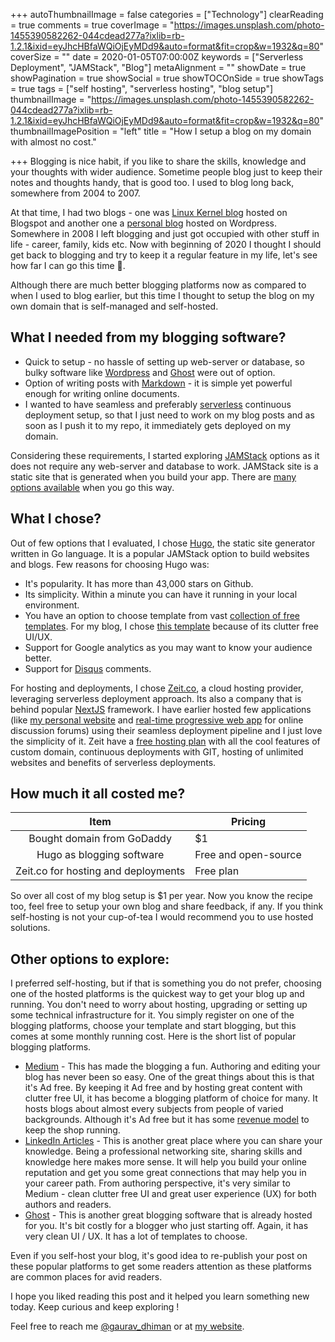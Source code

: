 +++
autoThumbnailImage = false
categories = ["Technology"]
clearReading = true
comments = true
coverImage = "https://images.unsplash.com/photo-1455390582262-044cdead277a?ixlib=rb-1.2.1&ixid=eyJhcHBfaWQiOjEyMDd9&auto=format&fit=crop&w=1932&q=80"
coverSize = ""
date = 2020-01-05T07:00:00Z
keywords = ["Serverless Deployment", "JAMStack", "Blog"]
metaAlignment = ""
showDate = true
showPagination = true
showSocial = true
showTOCOnSide = true
showTags = true
tags = ["self hosting", "serverless hosting", "blog setup"]
thumbnailImage = "https://images.unsplash.com/photo-1455390582262-044cdead277a?ixlib=rb-1.2.1&ixid=eyJhcHBfaWQiOjEyMDd9&auto=format&fit=crop&w=1932&q=80"
thumbnailImagePosition = "left"
title = "How I setup a blog on my domain with almost no cost."

+++
Blogging is nice habit, if you like to share the skills, knowledge and your thoughts with wider audience. Sometime people blog just to keep their notes and thoughts handy, that is good too. I used to blog long back, somewhere from 2004 to 2007. <!--more-->

At that time, I had two blogs - one was [Linux Kernel blog](http://lkdp.blogspot.com/) hosted on Blogspot and another one a [personal blog](https://gauravd.wordpress.com/) hosted on Wordpress. Somewhere in 2008 I left blogging and just got occupied with other stuff in life - career, family, kids etc. Now with beginning of 2020 I thought I should get back to blogging and try to keep it a regular feature in my life, let's see how far I can go this time 🤞.

Although there are much better blogging platforms now as compared to when I used to blog earlier, but this time I thought to setup the blog on my own domain that is self-managed and self-hosted.

## What I needed from my blogging software?

* Quick to setup - no hassle of setting up web-server or database, so bulky software like [Wordpress](https://wordpress.com/) and [Ghost](https://ghost.org/) were out of option.
* Option of writing posts with [Markdown](https://www.markdownguide.org/) - it is simple yet powerful enough for writing online documents.
* I wanted to have seamless and preferably [serverless](https://en.wikipedia.org/wiki/Serverless_computing) continuous deployment setup, so that I just need to work on my blog posts and as soon as I push it to my repo, it immediately gets deployed on my domain.

Considering these requirements, I started exploring [JAMStack](https://jamstack.org/) options as it does not require any web-server and database to work. JAMStack site is a static site that is generated when you build your app. There are [many options available](https://www.staticgen.com/) when you go this way.

## What I chose?

Out of few options that I evaluated, I chose [Hugo](https://gohugo.io/), the static site generator written in Go language. It is a popular JAMStack option to build websites and blogs. Few reasons for choosing Hugo was:

* It's popularity. It has more than 43,000 stars on Github.
* Its simplicity. Within a minute you can have it running in your local environment.
* You have an option to choose template from vast [collection of free templates](https://themes.gohugo.io/). For my blog, I chose [this template](https://themes.gohugo.io/hugo-tranquilpeak-theme/) because of its clutter free UI/UX.
* Support for Google analytics as you may want to know your audience better.
* Support for [Disqus](https://disqus.com/) comments.

For hosting and deployments, I chose [Zeit.co](https://zeit.co/), a cloud hosting provider, leveraging serverless deployment approach. Its also a company that is behind popular [NextJS](https://nextjs.org/) framework. I have earlier hosted few applications (like [my personal website](https://www.gaurav-dhiman.com) and [real-time progressive web app](https://discussion.im) for online discussion forums) using their seamless deployment pipeline and I just love the simplicity of it. Zeit have a [free hosting plan](https://zeit.co/pricing) with all the cool features of custom domain, continuous deployments with GIT, hosting of unlimited websites and benefits of serverless deployments.

## How much it all costed me?

| Item | Pricing |
| :---: | --- |
| Bought domain from GoDaddy | $1 |
| Hugo as blogging software | Free and open-source |
| Zeit.co for hosting and deployments | Free plan |

So over all cost of my blog setup is $1 per year. Now you know the recipe too, feel free to setup your own blog and share feedback, if any. If you think self-hosting is not your cup-of-tea I would recommend you to use hosted solutions.

## Other options to explore:

I preferred self-hosting, but if that is something you do not prefer, choosing one of the hosted platforms is the quickest way to get your blog up and running. You don't need to worry about hosting, upgrading or setting up some technical infrastructure for it. You simply register on one of the blogging platforms, choose your template and start blogging, but this comes at some monthly running cost. Here is the short list of popular blogging platforms.

* [Medium](https://medium.com) - This has made the blogging a fun. Authoring and editing your blog has never been so easy. One of the great things about this is that it's Ad free. By keeping it Ad free and by hosting great content with clutter free UI, it has become a blogging platform of choice for many. It hosts blogs about almost every subjects from people of varied backgrounds. Although it's Ad free but it has some [revenue model](https://blog.medium.com/the-medium-model-3ec28c6f603a) to keep the shop running.
* [LinkedIn Articles](https://www.linkedin.com/help/linkedin/answer/47538/publish-articles-on-linkedin?lang=en) - This is another great place where you can share your knowledge. Being a professional networking site, sharing skills and knowledge here makes more sense. It will help you build your online reputation and get you some great connections that may help you in your career path. From authoring perspective, it's very similar to Medium - clean clutter free UI and great user experience (UX) for both authors and readers.
* [Ghost](https://ghost.org/) - This is another great blogging software that is already hosted for you. It's bit costly for a blogger who just starting off. Again, it has very clean UI / UX. It has a lot of templates to choose.

Even if you self-host your blog, it's good idea to re-publish your post on these popular platforms to get some readers attention as these platforms are common places for avid readers.

I hope you liked reading this post and it helped you learn something new today. Keep curious and keep exploring !

Feel free to reach me [@gaurav_dhiman](https://twitter.com/gaurav_dhiman) or at [my website](https://gaurav-dhiman.com).